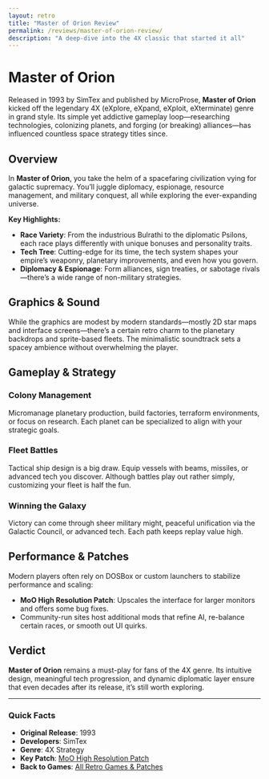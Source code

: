 ```yaml
---
layout: retro
title: "Master of Orion Review"
permalink: /reviews/master-of-orion-review/
description: "A deep-dive into the 4X classic that started it all"
---
```


# Master of Orion

Released in 1993 by SimTex and published by MicroProse, **Master of Orion** kicked off the legendary 4X (eXplore, eXpand, eXploit, eXterminate) genre in grand style. Its simple yet addictive gameplay loop—researching technologies, colonizing planets, and forging (or breaking) alliances—has influenced countless space strategy titles since.

## Overview

In **Master of Orion**, you take the helm of a spacefaring civilization vying for galactic supremacy. You’ll juggle diplomacy, espionage, resource management, and military conquest, all while exploring the ever-expanding universe.

**Key Highlights:**

- **Race Variety**: From the industrious Bulrathi to the diplomatic Psilons, each race plays differently with unique bonuses and personality traits.
- **Tech Tree**: Cutting-edge for its time, the tech system shapes your empire’s weaponry, planetary improvements, and even how you govern.
- **Diplomacy & Espionage**: Form alliances, sign treaties, or sabotage rivals—there’s a wide range of non-military strategies.

## Graphics & Sound

While the graphics are modest by modern standards—mostly 2D star maps and interface screens—there’s a certain retro charm to the planetary backdrops and sprite-based fleets. The minimalistic soundtrack sets a spacey ambience without overwhelming the player.

## Gameplay & Strategy

### Colony Management

Micromanage planetary production, build factories, terraform environments, or focus on research. Each planet can be specialized to align with your strategic goals.

### Fleet Battles

Tactical ship design is a big draw. Equip vessels with beams, missiles, or advanced tech you discover. Although battles play out rather simply, customizing your fleet is half the fun.

### Winning the Galaxy

Victory can come through sheer military might, peaceful unification via the Galactic Council, or advanced tech. Each path keeps replay value high.

## Performance & Patches

Modern players often rely on DOSBox or custom launchers to stabilize performance and scaling:

- **MoO High Resolution Patch**: Upscales the interface for larger monitors and offers some bug fixes.
- Community-run sites host additional mods that refine AI, re-balance certain races, or smooth out UI quirks.

## Verdict

**Master of Orion** remains a must-play for fans of the 4X genre. Its intuitive design, meaningful tech progression, and dynamic diplomatic layer ensure that even decades after its release, it’s still worth exploring.

---

### Quick Facts

- **Original Release**: 1993
- **Developers**: SimTex
- **Genre**: 4X Strategy
- **Key Patch**: [MoO High Resolution Patch](https://example.com/master-of-orion-high-res)
- **Back to Games**: [All Retro Games & Patches](/retro/games/)
